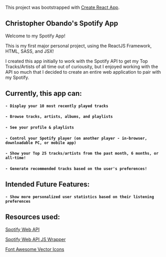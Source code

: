 This project was bootstrapped with [Create React App](https://github.com/facebook/create-react-app).

## Christopher Obando's Spotify App
Welcome to my Spotify App!


This is my first major personal project, using the ReactJS Framework, HTML, SASS, and JSX!


I created this app initially to work with the Spotify API to get my Top Tracks/Artists of all time out of curiousity,
but I enjoyed working with the API so much that I decided to create an entire web application to pair with my Spotify.


## Currently, this app can:
#### `- Display your 10 most recently played tracks`
#### `- Browse tracks, artists, albums, and playlists`
#### `- See your profile & playlists`
#### `- Control your Spotify player (on another player - in-browser, downloadable PC, or mobile app)`
#### `- Show your Top 25 tracks/artists from the past month, 6 months, or all-time!`
#### `- Generate recommended tracks based on the user's preferences!`

## Intended Future Features:
#### `- Show more personalized user statistics based on their listening preferences`


## Resources used:

[Spotify Web API](https://developer.spotify.com/documentation/web-api/reference/)

[Spotify Web API JS Wrapper](https://doxdox.org/jmperez/spotify-web-api-js)

[Font Awesome Vector Icons](https://fontawesome.com/)
